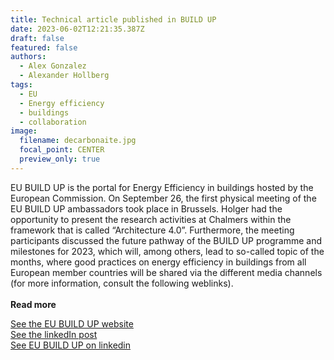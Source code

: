 ```yaml
---
title: Technical article published in BUILD UP
date: 2023-06-02T12:21:35.387Z
draft: false
featured: false
authors:
  - Alex Gonzalez
  - Alexander Hollberg
tags:
  - EU
  - Energy efficiency
  - buildings
  - collaboration
image:
  filename: decarbonaite.jpg
  focal_point: CENTER
  preview_only: true
---
```



EU BUILD UP is the portal for Energy Efficiency in buildings hosted by the European Commission. On September 26, the first physical meeting of the EU BUILD UP ambassadors took place in Brussels. Holger had the opportunity to present the research activities at Chalmers within the framework that is called “Architecture 4.0”. Furthermore, the meeting participants discussed the future pathway of the BUILD UP programme and milestones for 2023, which will, among others, lead to so-called topic of the months, where good practices on energy efficiency in buildings from all European member countries will be shared via the different media channels (for more information, consult the following weblinks). 
<br> </br>
<strong> Read more </strong>

[See the EU BUILD UP website](https://build-up.ec.europa.eu/en/resources-and-tools/articles/technical-article-decarbonaite-advancing-sustainable-building)\
[See the linkedIn post](https://www.linkedin.com/posts/eu_build-up_euabrbuildup-technology-skills-activity-6991708572044660736-GE21?utm_source=share&utm_medium=member_desktop)\
[See EU BUILD UP on linkedin](https://www.linkedin.com/company/eu_build-up/?originalSubdomain=be)